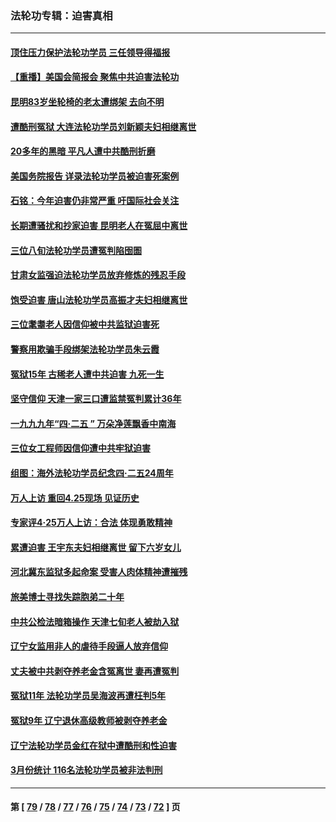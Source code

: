 ### 法轮功专辑：迫害真相
---
#### [顶住压力保护法轮功学员 三任领导得福报](../../pages/nf4379/n14002440.md?05250430) 
#### [【重播】美国会简报会 聚焦中共迫害法轮功](../../pages/nf4379/n14002932.md?05250430) 
#### [昆明83岁坐轮椅的老太遭绑架 去向不明](../../pages/nf4379/n14000874.md?05250430) 
#### [遭酷刑冤狱 大连法轮功学员刘新颖夫妇相继离世](../../pages/nf4379/n13998111.md?05250430) 
#### [20多年的黑暗 平凡人遭中共酷刑折磨](../../pages/nf4379/n13997976.md?05250430) 
#### [美国务院报告 详录法轮功学员被迫害死案例](../../pages/nf4379/n13997752.md?05250430) 
#### [石铭：今年迫害仍非常严重 吁国际社会关注](../../pages/nf4379/n13996099.md?05250430) 
#### [长期遭骚扰和抄家迫害 昆明老人在冤屈中离世](../../pages/nf4379/n13990487.md?05250430) 
#### [三位八旬法轮功学员遭冤判陷囹圄](../../pages/nf4379/n13988869.md?05250430) 
#### [甘肃女监强迫法轮功学员放弃修炼的残忍手段](../../pages/nf4379/n13988053.md?05250430) 
#### [饱受迫害 唐山法轮功学员高振才夫妇相继离世](../../pages/nf4379/n13987209.md?05250430) 
#### [三位耄耋老人因信仰被中共监狱迫害死](../../pages/nf4379/n13986618.md?05250430) 
#### [警察用欺骗手段绑架法轮功学员朱云霞](../../pages/nf4379/n13985959.md?05250430) 
#### [冤狱15年 古稀老人遭中共迫害 九死一生](../../pages/nf4379/n13985199.md?05250430) 
#### [坚守信仰 天津一家三口遭监禁冤判累计36年](../../pages/nf4379/n13983791.md?05250430) 
#### [一九九九年“四·二五 ” 万朵净莲飘香中南海](../../pages/nf4379/n13984266.md?05250430) 
#### [三位女工程师因信仰遭中共牢狱迫害](../../pages/nf4379/n13982891.md?05250430) 
#### [组图：海外法轮功学员纪念四‧二五24周年](../../pages/nf4379/n13979790.md?05250430) 
#### [万人上访 重回4.25现场 见证历史](../../pages/nf4379/n13979775.md?05250430) 
#### [专家评4‧25万人上访：合法 体现勇敢精神](../../pages/nf4379/n13975820.md?05250430) 
#### [累遭迫害 王宇东夫妇相继离世 留下六岁女儿](../../pages/nf4379/n13977555.md?05250430) 
#### [河北冀东监狱多起命案 受害人肉体精神遭摧残](../../pages/nf4379/n13976483.md?05250430) 
#### [旅美博士寻找失踪胞弟二十年](../../pages/nf4379/n13976318.md?05250430) 
#### [中共公检法暗箱操作 天津七旬老人被劫入狱](../../pages/nf4379/n13975097.md?05250430) 
#### [辽宁女监用非人的虐待手段逼人放弃信仰](../../pages/nf4379/n13972297.md?05250430) 
#### [丈夫被中共剥夺养老金含冤离世 妻再遭冤判](../../pages/nf4379/n13970514.md?05250430) 
#### [冤狱11年 法轮功学员吴海波再遭枉判5年](../../pages/nf4379/n13966760.md?05250430) 
#### [冤狱9年 辽宁退休高级教师被剥夺养老金](../../pages/nf4379/n13969844.md?05250430) 
#### [辽宁法轮功学员金红在狱中遭酷刑和性迫害](../../pages/nf4379/n13969049.md?05250430) 
#### [3月份统计 116名法轮功学员被非法判刑](../../pages/nf4379/n13967624.md?05250430) 

---
#### 第 [ [79](./79.md?05250430) / [78](./78.md?05250430) / [77](./77.md?05250430) / [76](./76.md?05250430) / [75](./75.md?05250430) / [74](./74.md?05250430) / [73](./73.md?05250430) / [72](./72.md?05250430) ] 页

